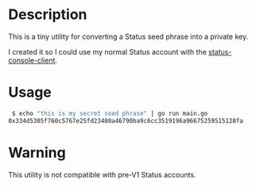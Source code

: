 # Description

This is a tiny utility for converting a Status seed phrase into a private key.

I created it so I could use my normal Status account with the [status-console-client](https://github.com/status-im/status-console-client).

# Usage

```bash
 $ echo "this is my secret seed phrase" | go run main.go
0x334d5305f760c5767e25fd23480a46790ba9c6cc3519196a96675259515128fa
```

# Warning

This utility is not compatible with pre-V1 Status accounts.
